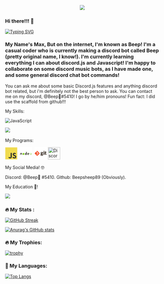 <div id="header" align="center">
  <img src="https://th.bing.com/th/id/R.56ba604191621768d7ef57f71ed07118?rik=dSAu%2bULhMUe1lA&riu=http%3a%2f%2fpa1.narvii.com%2f6081%2f11d309bbb7df7cfc2a378e4a3275ca9c81aa8fe6_00.gif&ehk=hsEfWE6lxIz6%2byfc2%2f%2bd%2bnwccOPn06PGDw2%2bxgvWW0E%3d&risl=&pid=ImgRaw&r=0" width="100"/>
</div>

### Hi there!!! 👋

<div id="header" align="centre">

[![Typing SVG](https://readme-typing-svg.herokuapp.com?lines=Beepsheep89;Javascript+Coder;Massive+Yoshi+Enthusiast;Atom+Vs.+VSC%3F%3F%3F)](https://git.io/typing-svg)

</div>


<!--
**Beepsheep89/Beepsheep89** is a ✨ _special_ ✨ repository because its `README.md` (this file) appears on your GitHub profile.

Here are some ideas to get you started:

- 🔭 I’m currently working on ...
- 🌱 I’m currently learning ...
- 👯 I’m looking to collaborate on ...
- 🤔 I’m looking for help with ...
- 💬 Ask me about ...
- 📫 How to reach me: ...
- 😄 Pronouns: ...
- ⚡ Fun fact: ...
-->

### My Name's Max, But on the internet, I'm known as Beep! I'm a casual coder who is currently making a discord bot called Beep (pretty original name, I know!). I'm currently learning everything I can about discord.js and Javascript! I'm happy to collaborate on some discord music bots, as I have made one, and some general discord chat bot commands!
You can ask me about some basic Discord.js features and anything discord bot related, but i'm definitely not the best person to ask. You can contact me on my discord, @Beep:hippopotamus:#5410! I go by he/him pronouns!
Fun fact: I did use the scaffold from github!!!
<div>
My Skills:
<div>

![JavaScript](https://img.shields.io/badge/javascript-%23323330.svg?style=for-the-badge&logo=javascript&logoColor=%23F7DF1E)

<img src ="https://img.shields.io/badge/Python-FFD43B?style=for-the-badge&logo=python&logoColor=blue">

My Programs:
<div align= "centre">
<div>
  <img src="https://github.com/devicons/devicon/blob/master/icons/javascript/javascript-original.svg" title="JavaScript" alt="JavaScript" width="40" height="40"/>&nbsp;
  <img src="https://github.com/devicons/devicon/blob/master/icons/nodejs/nodejs-original-wordmark.svg" title="NodeJS" alt="NodeJS" width="40" height="40"/>&nbsp;
  <img src="https://github.com/devicons/devicon/blob/master/icons/git/git-original-wordmark.svg" title="Git" **alt="Git" width="40" height="40"/>
  <img src="https://discord.js.org/static/djs_logo.png" title="Discord.js" **alt"Discord.js" width="40" height="40"/>
</div>

My Social Media! 🤓

Discord: @Beep:hippopotamus: #5410.
Github: Beepsheep89 (Obviously).

My Education :book:!
<div align ="centre">
<img src="https://img.shields.io/badge/Codecademy-FFF0E5?style=for-the-badge&logo=codecademy&logoColor=303347">
</div>

### :fire: My Stats :

[![GitHub Streak](http://github-readme-streak-stats.herokuapp.com?user=Beepsheep89&theme=dark&background=000000)](https://git.io/streak-stats)

[![Anurag's GitHub stats](https://github-readme-stats.vercel.app/api?username=Beepsheep89)](https://github.com/anuraghazra/github-readme-stats)

### :fire: My Trophies:

[![trophy](https://github-profile-trophy.vercel.app/?username=Beepsheep89&theme=onedark)](https://github.com/ryo-ma/github-profile-trophy)
  
  
### :hippopotamus: My Languages:
  <div align= "centre">

[![Top Langs](https://github-readme-stats.vercel.app/api/top-langs/?username=Beepsheep89&layout=compact)](https://github.com/anuraghazra/github-readme-stats)
    
  </div>

